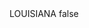<?xml version="1.0" encoding="UTF-8"?>
<CustomMetadata xmlns="http://soap.sforce.com/2006/04/metadata">
    <label>LOUISIANA</label>
    <protected>false</protected>
</CustomMetadata>
